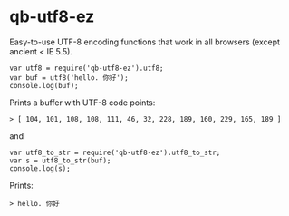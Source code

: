 # qb-utf8-ez

Easy-to-use UTF-8 encoding functions that work in all browsers (except ancient < IE 5.5).

    var utf8 = require('qb-utf8-ez').utf8;
    var buf = utf8('hello. 你好');
    console.log(buf);
    
Prints a buffer with UTF-8 code points:

    > [ 104, 101, 108, 108, 111, 46, 32, 228, 189, 160, 229, 165, 189 ]
    
and

    var utf8_to_str = require('qb-utf8-ez').utf8_to_str;
    var s = utf8_to_str(buf);
    console.log(s);
    
Prints:

    > hello. 你好

    

    


